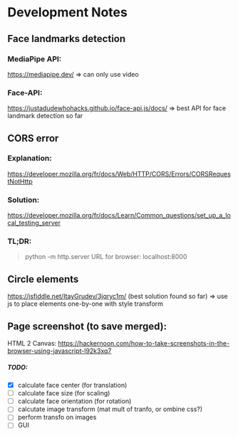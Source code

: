 # Development Notes

## Face landmarks detection
### MediaPipe API:
https://mediapipe.dev/
=> can only use video
### Face-API:
https://justadudewhohacks.github.io/face-api.js/docs/
=> best API for face landmark detection so far

## CORS error
### Explanation:
https://developer.mozilla.org/fr/docs/Web/HTTP/CORS/Errors/CORSRequestNotHttp
### Solution:
https://developer.mozilla.org/fr/docs/Learn/Common_questions/set_up_a_local_testing_server
### TL;DR:
> python -m http.server
URL for browser:
localhost:8000

## Circle elements
https://jsfiddle.net/ItayGrudev/3jqryc1m/
(best solution found so far)
=> use js to place elements one-by-one with style transform

## Page screenshot (to save merged):
HTML 2 Canvas:
https://hackernoon.com/how-to-take-screenshots-in-the-browser-using-javascript-l92k3xq7

##### TODO:
- [x] calculate face center (for translation)
- [ ] calculate face size (for scaling)
- [ ] calculate face orientation (for rotation)
- [ ] calcutate image transform (mat mult of tranfo, or ombine css?)
- [ ] perform transfo on images
- [ ] GUI